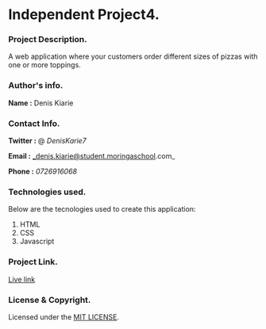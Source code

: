 # Independent Project4.

### Project Description.

A web application where your customers order different sizes of pizzas with one or more toppings. 


### Author's info.

**Name :** Denis Kiarie

### Contact Info.

**Twitter :** @ _DenisKarie7_

**Email :** _denis.kiarie@student.moringaschool.com_

**Phone :** _0726916068_


### Technologies used.

Below are the tecnologies used to create this application:

1. HTML
2. CSS
3. Javascript


### Project Link.

[Live link](  https://deniskiarie.github.io/Independent-Project4/ "click here")

### License & Copyright.

Licensed under the [MIT LICENSE](LICENSE).
